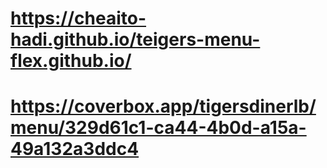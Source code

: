 # https://cheaito-hadi.github.io/teigers-menu-flex.github.io/
# https://coverbox.app/tigersdinerlb/menu/329d61c1-ca44-4b0d-a15a-49a132a3ddc4
